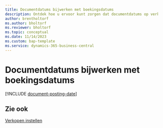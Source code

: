 ```yaml
---
title: Documentdatums bijwerken met boekingsdatums
description: Ontdek hoe u ervoor kunt zorgen dat documentdatums op verkoop- en inkoopdocumenten overeenkomen met de boekingsdatums.
author: brentholtorf
ms.author: bholtorf
ms.reviewer: bholtorf
ms.topic: conceptual
ms.date: 11/14/2023
ms.custom: bap-template
ms.service: dynamics-365-business-central
---
```

# Documentdatums bijwerken met boekingsdatums

[!INCLUDE [document-posting-date](includes/document-posting-date.md)]

## Zie ook

[Verkopen instellen](sales-setup-sales.md)